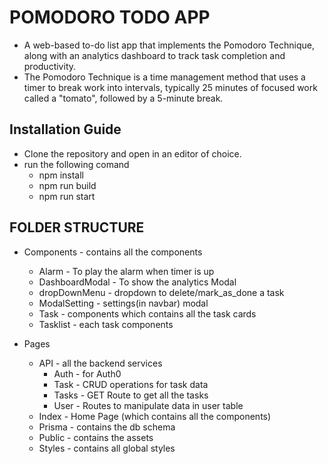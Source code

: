 # POMODORO TODO APP

- A web-based to-do list app that implements the Pomodoro Technique, along with an analytics dashboard to track task completion and productivity.
- The Pomodoro Technique is a time management method that uses a timer to break work into intervals, typically 25 minutes of focused work called a "tomato", followed by a 5-minute break.

## Installation Guide

- Clone the repository and open in an editor of choice.
- run the following comand
  - npm install
  - npm run build
  - npm run start

## FOLDER STRUCTURE

- Components - contains all the components

  - Alarm - To play the alarm when timer is up
  - DashboardModal - To show the analytics Modal
  - dropDownMenu - dropdown to delete/mark_as_done a task
  - ModalSetting - settings(in navbar) modal
  - Task - components which contains all the task cards
  - Tasklist - each task components

- Pages
  - API - all the backend services
    - Auth - for Auth0
    - Task - CRUD operations for task data
    - Tasks - GET Route to get all the tasks
    - User - Routes to manipulate data in user table
  - Index - Home Page (which contains all the components)
  - Prisma - contains the db schema
  - Public - contains the assets
  - Styles - contains all global styles
